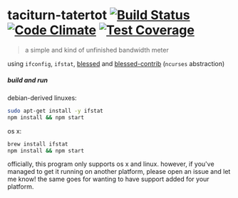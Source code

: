 
# taciturn-tatertot [![Build Status](https://travis-ci.org/skibz/taciturn-tatertot.svg)](https://travis-ci.org/skibz/taciturn-tatertot) [![Code Climate](https://codeclimate.com/github/skibz/taciturn-tatertot/badges/gpa.svg)](https://codeclimate.com/github/skibz/taciturn-tatertot) [![Test Coverage](https://codeclimate.com/github/skibz/taciturn-tatertot/badges/coverage.svg)](https://codeclimate.com/github/skibz/taciturn-tatertot/coverage)

> a simple and kind of unfinished bandwidth meter

using `ifconfig`, `ifstat`, [blessed](https://github.com/chjj/blessed) and [blessed-contrib](https://github.com/yaronn/blessed-contrib) (`ncurses` abstraction)

##### build and run

debian-derived linuxes:

```bash
sudo apt-get install -y ifstat
npm install && npm start
```

os x:

```bash
brew install ifstat
npm install && npm start
```

officially, this program only supports os x and linux. however, if you've managed to get it running on another platform, please open an issue and let me know! the same goes for wanting to have support added for your platform.
